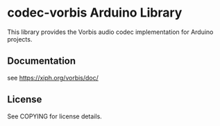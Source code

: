 # codec-vorbis Arduino Library

This library provides the Vorbis audio codec implementation for Arduino projects.

## Documentation

see https://xiph.org/vorbis/doc/

## License

See COPYING for license details.
